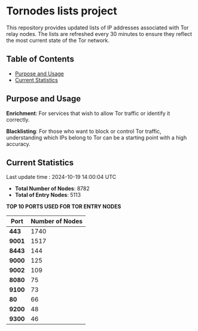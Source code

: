 # Tornodes lists project

This repository provides updated lists of IP addresses associated with Tor relay nodes. The lists are refreshed every 30 minutes to ensure they reflect the most current state of the Tor network.

## Table of Contents

- [Purpose and Usage](#purpose-and-usage)
- [Current Statistics](#current-statistics)


## Purpose and Usage

**Enrichment**: For services that wish to allow Tor traffic or identify it correctly.

**Blacklisting**: For those who want to block or control Tor traffic, understanding which IPs belong to Tor can be a starting point with a high accuracy.

## Current Statistics

Last update time : 2024-10-19 14:00:04 UTC

- **Total Number of Nodes**: 8782
- **Total of Entry Nodes**: 5113

**TOP 10 PORTS USED FOR TOR ENTRY NODES**

| **Port** | **Number of Nodes** |
|------|-----------------|
| **443**   | 1740  |
| **9001**   | 1517  |
| **8443**   | 144  |
| **9000**   | 125  |
| **9002**   | 109  |
| **8080**   | 75  |
| **9100**   | 73  |
| **80**   | 66  |
| **9200**   | 48  |
| **9300**   | 46  |

